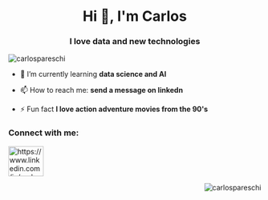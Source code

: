 <h1 align="center">Hi 👋, I'm Carlos</h1>
<h3 align="center">I love data and new technologies</h3>

<p align="left"> <img src="https://komarev.com/ghpvc/?username=carlospareschi&label=Profile%20views&color=0e75b6&style=flat" alt="carlospareschi" /> </p>

- 🌱 I’m currently learning **data science and AI**

- 📫 How to reach me: **send a message on linkedn**

- ⚡ Fun fact **I love action adventure movies from the 90's**

<h3 align="left">Connect with me:</h3>
<p align="left">
<a href="https://www.linkedin.com/in/carlos-alberto-pareschi/" target="blank"><img align="center" src="https://raw.githubusercontent.com/rahuldkjain/github-profile-readme-generator/master/src/images/icons/Social/linked-in-alt.svg" alt="https://www.linkedin.com/in/carlos-alberto-pareschi/" height="60" width="70" /></a>
</p>



<p>&nbsp;<img align="right" src="https://github-readme-stats.vercel.app/api?username=carlospareschi&show_icons=true&locale=en" alt="carlospareschi" /></p>


